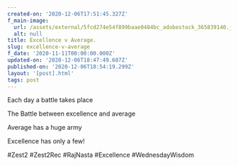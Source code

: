 ```yaml
---
created-on: '2020-12-06T17:51:45.327Z'
f_main-image:
  url: /assets/external/5fcd274e54f899baae0484bc_adobestock_365839140.jpeg
  alt: null
title: Excellence v Average.
slug: excellence-v-average
f_date: '2020-11-11T00:00:00.000Z'
updated-on: '2020-12-06T18:47:49.607Z'
published-on: '2020-12-06T18:54:19.299Z'
layout: '[post].html'
tags: post
---
```


Each day a battle takes place 

The Battle between excellence and average 

Average has a huge army 

Excellence has only a few!

#Zest2 #Zest2Rec #RajNasta #Excellence #WednesdayWisdom
